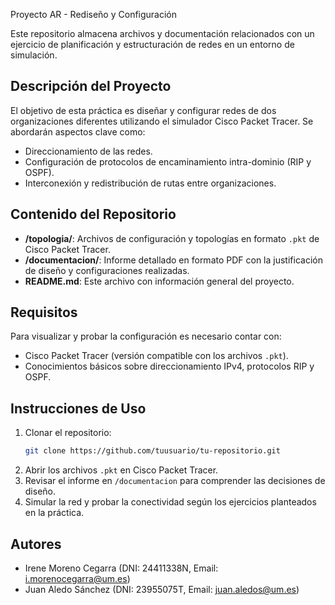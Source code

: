Proyecto AR - Rediseño y Configuración

Este repositorio almacena archivos y documentación relacionados con un ejercicio de planificación y estructuración de redes en un entorno de simulación.

## Descripción del Proyecto

El objetivo de esta práctica es diseñar y configurar redes de dos organizaciones diferentes utilizando el simulador Cisco Packet Tracer. Se abordarán aspectos clave como:
- Direccionamiento de las redes.
- Configuración de protocolos de encaminamiento intra-dominio (RIP y OSPF).
- Interconexión y redistribución de rutas entre organizaciones.

## Contenido del Repositorio

- **/topologia/**: Archivos de configuración y topologías en formato `.pkt` de Cisco Packet Tracer.
- **/documentacion/**: Informe detallado en formato PDF con la justificación de diseño y configuraciones realizadas.
- **README.md**: Este archivo con información general del proyecto.

## Requisitos

Para visualizar y probar la configuración es necesario contar con:
- Cisco Packet Tracer (versión compatible con los archivos `.pkt`).
- Conocimientos básicos sobre direccionamiento IPv4, protocolos RIP y OSPF.

## Instrucciones de Uso

1. Clonar el repositorio:
   ```bash
   git clone https://github.com/tuusuario/tu-repositorio.git
   ```
2. Abrir los archivos `.pkt` en Cisco Packet Tracer.
3. Revisar el informe en `/documentacion` para comprender las decisiones de diseño.
4. Simular la red y probar la conectividad según los ejercicios planteados en la práctica.

## Autores

- Irene Moreno Cegarra (DNI: 24411338N, Email: i.morenocegarra@um.es)
- Juan Aledo Sánchez (DNI: 23955075T, Email: juan.aledos@um.es)


